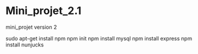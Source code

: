 # Mini_projet_2.1
mini_projet version 2

sudo apt-get install npm
npm init
npm install mysql
npm install express
npm install nunjucks
